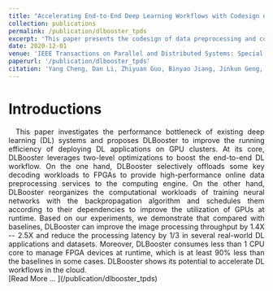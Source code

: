 ```yaml
---
title: "Accelerating End-to-End Deep Learning Workflows with Codesign of Data Preprocessing and Scheduling"
collection: publications
permalink: /publication/dlbooster_tpds
excerpt: 'This paper presents the codesign of data preprocessing and computation scheduling for end-to-end DL worklow optimizations'
date: 2020-12-01
venue: 'IEEE Transactions on Parallel and Distributed Systems: Special Section on Parallel and Distributed Computing Techniques for AI, ML, and DL (IEEE TPDS-SS-AI)'
paperurl: '/publication/dlbooster_tpds'
citation: 'Yang Cheng, Dan Li, Zhiyuan Guo, Binyao Jiang, Jinkun Geng, Jiaxin Lin, Xi Fan, Xinyi Yu, Wei Bai, Lei Qu, Ran Shu, Peng Cheng, Yongqiang Xiong, and Jianping Wu. "Accelerating End-to-End Deep Learning Workflows with Codesign of Data Preprocessing and Scheduling", IEEE Transactions on Parallel and Distributed Systems: Special Section on Parallel and Distributed Computing Techniques for AI, ML, and DL (IEEE TPDS-SS-AI), accepted'
---
```


# Introductions

<div style="text-align:justify; text-indent:1em;"> 
This paper investigates the performance bottleneck of existing deep learning (DL) systems and proposes DLBooster to improve the running  efficiency of deploying DL applications on GPU clusters.
At its core, DLBooster leverages two-level optimizations to boost the end-to-end DL workflow.
On the one hand, DLBooster selectively offloads some key decoding workloads to FPGAs  to provide high-performance online data preprocessing services to the computing engine.
On the other hand, DLBooster reorganizes the computational workloads of training neural networks with the backpropagation algorithm and schedules them according to their dependencies  to improve the utilization of GPUs at runtime.
Based on our experiments, we demonstrate that compared with baselines, DLBooster can improve the image processing throughput by 1.4X -- 2.5X  and reduce the processing latency by 1/3 in several real-world DL applications and datasets. 
Moreover, DLBooster consumes less than 1 CPU core to manage FPGA devices at runtime, which is at least 90% less than the baselines in some cases. DLBooster shows its potential to accelerate DL workflows in the cloud.
</div>
[Read More ... ](/publication/dlbooster_tpds)

